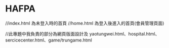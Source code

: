 # HAFPA

//index.html 為未登入時的首頁
//home.html 為登入後進入的首頁(會員管理頁面)

//此專題中我負責的部分為網頁版面設計及
yaotungwei.html、hospital.html、sercicecenter.html、game/trungame.html
